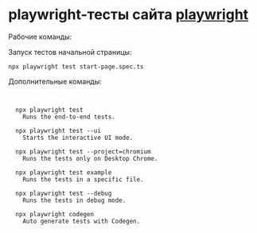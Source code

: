 # playwright-тесты сайта [playwright](https://www.teamatical.com/)


Рабочие команды:

Запуск тестов начальной страницы:

```
npx playwright test start-page.spec.ts
```

Дополнительные команды:
```


  npx playwright test
    Runs the end-to-end tests.

  npx playwright test --ui
    Starts the interactive UI mode.

  npx playwright test --project=chromium
    Runs the tests only on Desktop Chrome.

  npx playwright test example
    Runs the tests in a specific file.

  npx playwright test --debug
    Runs the tests in debug mode.

  npx playwright codegen
    Auto generate tests with Codegen.

```
